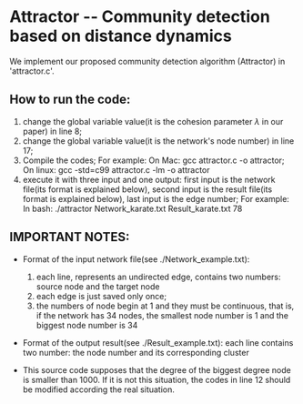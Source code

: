 # Attractor -- Community detection based on distance dynamics

We implement our proposed community detection algorithm (Attractor) in 'attractor.c'. 

## How to run the code:
1. change the global variable value(it is the cohesion parameter $\lambda$ in our paper) in line 8;
2. change the global variable value(it is the network's node number) in line 17;
3. Compile the codes;
	For example: On Mac: gcc attractor.c -o attractor;
			 On linux: gcc -std=c99 attractor.c -lm -o attractor
4. execute it with three input and one output: first input is the network file(its format is explained below), second input is the result file(its format is explained below), last input is the edge number;
	For example: In bash: ./attractor Network_karate.txt Result_karate.txt 78


## IMPORTANT NOTES:
- Format of the input network file(see ./Network_example.txt):
	1) each line, represents an undirected edge, contains two numbers: source node and the target node
	2) each edge is just saved only once;
	3) the numbers of node begin at 1 and they must be continuous, that is, if the network has 34 nodes, the 
	smallest node number is 1 and the biggest node number is 34

- Format of the output result(see ./Result_example.txt): each line contains two number: the node number and its corresponding cluster

- This source code supposes that the degree of the biggest degree node is smaller than 1000. If it is not this situation, the codes in line 12 should be modified according the real situation.